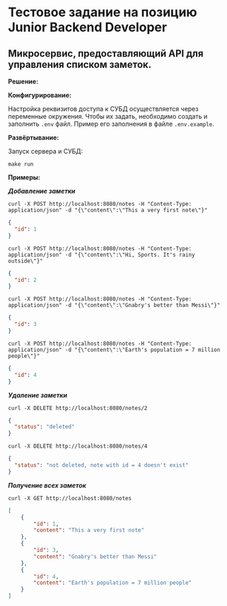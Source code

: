 # Тестовое задание на позицию Junior Backend Developer 

## Микросервис, предоставляющий API для управления списком заметок.

**Решение:**

**Конфигурирование:**

Настройка реквизитов доступа к СУБД осуществляется через переменные окружения. Чтобы их задать, необходимо создать и заполнить `.env` файл. Пример его заполнения в файле `.env.example`. 

**Развёртывание:**

Запуск сервера и СУБД:
```shell
make run
```
**Примеры:**

***Добавление заметки***

```shell
curl -X POST http://localhost:8080/notes -H "Content-Type: application/json" -d "{\"content\":\"This a very first note\"}"
```

```json
{
  "id": 1
}
```


```shell
curl -X POST http://localhost:8080/notes -H "Content-Type: application/json" -d "{\"content\":\"Hi, Sports. It's rainy outside\"}"
```

```json
{
  "id": 2
}
```


```shell
curl -X POST http://localhost:8080/notes -H "Content-Type: application/json" -d "{\"content\":\"Gnabry's better than Messi\"}"
```

```json
{
  "id": 3
}
```


```shell
curl -X POST http://localhost:8080/notes -H "Content-Type: application/json" -d "{\"content\":\"Earth's population = 7 million people\"}"
```

```json
{
  "id": 4
}
```

***Удаление заметки***

```shell
curl -X DELETE http://localhost:8080/notes/2 
```

```json
{
  "status": "deleted"
}
```


```shell
curl -X DELETE http://localhost:8080/notes/4
```

```json
{
  "status": "not deleted, note with id = 4 doesn't exist"
}
```

***Получение всех заметок***

```shell
curl -X GET http://localhost:8080/notes
```

```json
[
    {
        "id": 1,
        "content": "This a very first note"
    },
    {
        "id": 3,
        "content": "Gnabry's better than Messi"
    },
    {
        "id": 4,
        "content": "Earth's population = 7 million people"
    }
]
```
